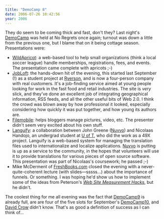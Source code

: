 ```yaml
---
title: "DemoCamp 8"
date: 2006-07-26 10:42:56
year: 2006
---
```

They do seem to be coming thick and fast, don't they?  Last night's <a href="http://barcamp.org/DemoCampToronto8">DemoCamp</a> was held at No Regrets once again; turnout was down a little from the previous one, but I blame that on it being cottage season.  Presentations were:
<ul>
	<li><a href="http://wildapricot.com/">WildApricot</a>: a web-based tool to help small organizations (think a local soccer league) handle memberships, registrations, fees, and events.  The presentation came complete with apricots ;-)</li>
	<li><a href="http://www.jobloft.com">JobLoft</a>: the hands-down hit of the evening, this started last September (!) as a student project at <a href="http://www.ryerson.ca">Ryerson</a>, and is now a four-person company with real customers.  It's a job-finding service aimed at young people looking for work in the fast food and retail industries.  The site is <em>very</em> slick, and they've done an excellent job of integrating geographical information, RSS feeds, and all the other useful bits of Web 2.0.  I think the crowd was blown away by how professional it looked, especially considering how quickly it was put together, and how young its authors are.</li>
	<li><a href="http://www.filemobile.com/">Filemobile</a>: helps bloggers manage pictures, video, etc.  The presenter didn't seem very excited about his own stuff.</li>
	<li><a href="http://languify.com/">Languify</a>: a collaboration between John Greene (<a href="http://www.nuvvo.com">Nuvvo</a>) and Nicolaas Handojo, an undergrad student at <a href="http://www.cs.utoronto.ca">U of T</a>, who did the work as a 49X project.  Languify is a web-based system for managing the translation files used to internationalize and localize applications.  <a href="http://www.nuvvo.com">Nuvvo</a> is putting is up as a service to the community, in the hopes that volunteers will use it to provide translations for various pieces of open source software.  This presentation was part of Nicolaas's coursework; he passed ;-)</li>
	<li>Mike McDerment of <a href="http://www.freshbooks.com">FreshBooks.com</a> closed the evening with a never-quite-coherent lecture (with slides—sssss...) about the importance of funnels.  Or something. I was hoping he'd show us how to implement some of the ideas from Peterson's <a href="http://www.amazon.com/gp/product/0596009887"><em>Web Site Measurement Hacks</em></a>, but he didn't.</li>
</ul>
The coolest thing for me all evening was the fact that <a href="http://barcamp.org/DemoCampToronto9">DemoCamp9</a> is already full, are are four of the five slots for September's <a href="http://barcamp.org/DemoCampToronto10">DemoCamp10</a>, and <a href="http://davidcrow.ca/">David Crow</a> didn't know.  That's as good a definition of success as I can think of...
